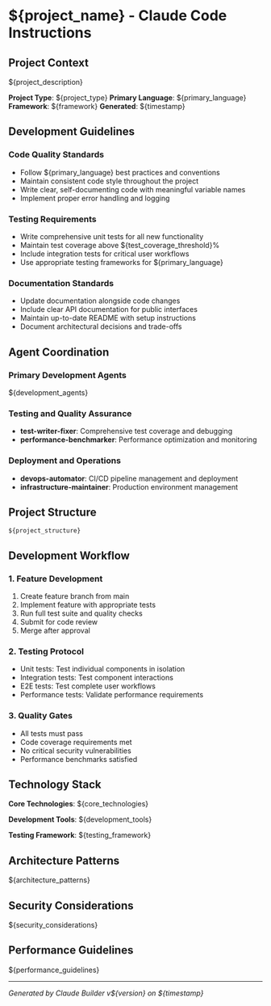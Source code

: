 # ${project_name} - Claude Code Instructions

## Project Context

${project_description}

**Project Type**: ${project_type}
**Primary Language**: ${primary_language}
**Framework**: ${framework}
**Generated**: ${timestamp}

## Development Guidelines

### Code Quality Standards

- Follow ${primary_language} best practices and conventions
- Maintain consistent code style throughout the project
- Write clear, self-documenting code with meaningful variable names
- Implement proper error handling and logging

### Testing Requirements

- Write comprehensive unit tests for all new functionality
- Maintain test coverage above ${test_coverage_threshold}%
- Include integration tests for critical user workflows
- Use appropriate testing frameworks for ${primary_language}

### Documentation Standards

- Update documentation alongside code changes
- Include clear API documentation for public interfaces
- Maintain up-to-date README with setup instructions
- Document architectural decisions and trade-offs

## Agent Coordination

### Primary Development Agents

${development_agents}

### Testing and Quality Assurance

- **test-writer-fixer**: Comprehensive test coverage and debugging
- **performance-benchmarker**: Performance optimization and monitoring

### Deployment and Operations

- **devops-automator**: CI/CD pipeline management and deployment
- **infrastructure-maintainer**: Production environment management

## Project Structure

```
${project_structure}
```

## Development Workflow

### 1. Feature Development

1. Create feature branch from main
2. Implement feature with appropriate tests
3. Run full test suite and quality checks
4. Submit for code review
5. Merge after approval

### 2. Testing Protocol

- Unit tests: Test individual components in isolation
- Integration tests: Test component interactions
- E2E tests: Test complete user workflows
- Performance tests: Validate performance requirements

### 3. Quality Gates

- All tests must pass
- Code coverage requirements met
- No critical security vulnerabilities
- Performance benchmarks satisfied

## Technology Stack

**Core Technologies**:
${core_technologies}

**Development Tools**:
${development_tools}

**Testing Framework**:
${testing_framework}

## Architecture Patterns

${architecture_patterns}

## Security Considerations

${security_considerations}

## Performance Guidelines

${performance_guidelines}

---

*Generated by Claude Builder v${version} on ${timestamp}*